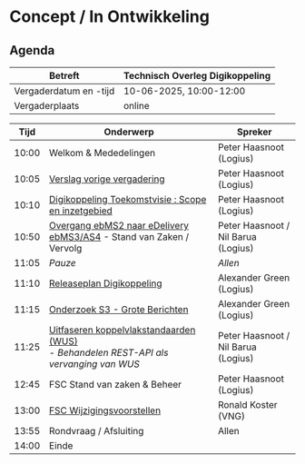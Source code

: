 
# Concept / In Ontwikkeling

## Agenda

| Betreft                | Technisch Overleg Digikoppeling |
| ---------------------- | ------------------------------- |
| Vergaderdatum en -tijd | 10-06-2025, 10:00-12:00         |
| Vergaderplaats         | online |                         |

| Tijd | Onderwerp |Spreker|
| --- | --- | --- |  
| 10:00| Welkom & Mededelingen        |    Peter Haasnoot (Logius) |
| 10:05| [Verslag vorige vergadering](https://github.com/Logius-standaarden/Overleg/blob/main/Digikoppeling/2025-03-19/2024-12-10%20%20Verslag%20TO%20Digikoppeling%20v1.0.pdf)       |    Peter Haasnoot (Logius) |
| 10:10 | [Digikoppeling Toekomstvisie : Scope en inzetgebied](#digikoppeling-toekomstvisie) <BR>| Peter Haasnoot (Logius) | 
| 10:50  | [Overgang ebMS2 naar eDelivery ebMS3/AS4](#overgang-ebms2-naar-edelivery-ebms3as4) - Stand van Zaken / Vervolg  | Peter Haasnoot / Nil Barua (Logius)| 
| 11:05 | _Pauze_ | _Allen_ |
| 11:10 | [Releaseplan Digikoppeling](https://github.com/orgs/Logius-standaarden/projects/4)      |    Alexander Green (Logius) |
| 11:15 | [Onderzoek S3 - Grote Berichten](#onderzoek-s3---grote-berichten) | Alexander Green (Logius) |
| 11:25  | [Uitfaseren koppelvlakstandaarden (WUS)](#uitfaseren-koppelvlakstandaarden-wus)<BR> - _Behandelen REST-API als vervanging van WUS_| Peter Haasnoot  / Nil Barua (Logius)|
|12:45 | FSC Stand van zaken & Beheer | Peter Haasnoot (Logius)|
|13:00 | [FSC Wijzigingsvoorstellen](https://github.com/Logius-standaarden/fsc-core/pulls?q=is%3Apr+is%3Aopen+created%3A%3C%3D2025-02-01) | Ronald Koster (VNG)  |
|13:55  | Rondvraag / Afsluiting | Allen | 
|14:00 | Einde |

